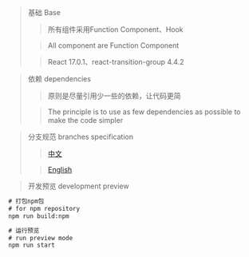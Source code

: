 > 基础 Base
> > 所有组件采用Function Component、Hook
>
> > All component are Function Component
>
> > React 17.0.1、react-transition-group 4.4.2

> 依赖 dependencies
>> 原则是尽量引用少一些的依赖，让代码更简
>
>> The principle is to use as few dependencies as possible to make the code simpler

> 分支规范 branches specification
>
> > [中文](doc/md/BRANCHES-ZH.md)
>
> > [English](doc/md/BRANCHES-ES.md)

> 开发预览 development preview

```cmd
# 打包npm包
# for npm repository
npm run build:npm

# 运行预览
# run preview mode
npm run start
```
